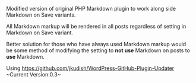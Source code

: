 Modified version of original PHP Markdown plugin to work along side Markdown on Save variants.

All Markdown markup will be rendered in all posts regardless of setting in Markdown on Save variant.

Better solution for those who have always used Markdown markup would be some method of modifying the setting to **not use** Markdown on posts to **use** Markdown.

Using https://github.com/jkudish/WordPress-GitHub-Plugin-Updater
~Current Version:0.3~